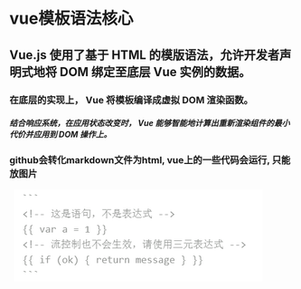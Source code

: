 # vue模板语法核心
## Vue.js 使用了基于 HTML 的模版语法，允许开发者声明式地将 DOM 绑定至底层 Vue 实例的数据。
### 在底层的实现上， Vue 将模板编译成虚拟 DOM 渲染函数。
##### 结合响应系统，在应用状态改变时， Vue 能够智能地计算出重新渲染组件的最小代价并应用到 DOM 操作上。

### github会转化markdown文件为html, vue上的一些代码会运行, 只能放图片
 
![bug01](zj030401.png)
